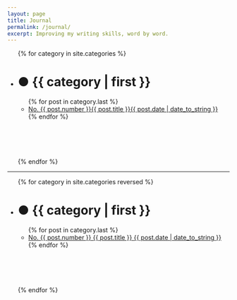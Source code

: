 ```yaml
---
layout: page
title: Journal
permalink: /journal/
excerpt: Improving my writing skills, word by word.
---
```



<ul>
{% for category in site.categories %}
  <li><h1><a class="journal {{ category | first }}" name="{{ category | first }}" id="#{{ page.categories }}">● </a>{{ category | first }}</h1>
    <ul class="category">
    {% for post in category.last %}
      <a href="{{ post.url }}"><li>
        <span class="number">No. {{ post.number }}</span><span class="title">{{ post.title }}</span><span class="info">{{ post.date | date_to_string }}</span>
      </li></a>
    {% endfor %}
    </ul><br><br><br><br><br>
  </li>
{% endfor %}
</ul>

---

<ul>
{% for category in site.categories reversed %}
  <li><h1><a class="journal {{ category | first }}" name="{{ category | first }}" id="#{{ page.categories }}">● </a>{{ category | first }}</h1>
    <ul class="category">
    {% for post in category.last %}
      <a href="{{ post.url }}"><li>
        <span class="number">No. {{ post.number }}</span>
        <span class="title">{{ post.title }}</span>
        <span class="date">{{ post.date | date_to_string }}</span>
      </li></a>
    {% endfor %}
    </ul><br><br><br><br><br>
  </li>
{% endfor %}
</ul>